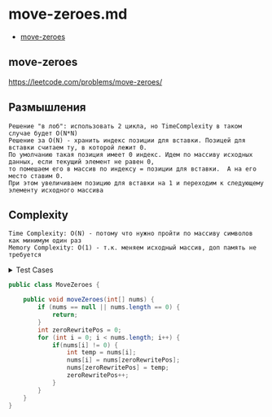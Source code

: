 # move-zeroes.md

+ [move-zeroes](#move-zeroes)

## move-zeroes

https://leetcode.com/problems/move-zeroes/

## Размышления
    Решение "в лоб": использовать 2 цикла, но TimeComplexity в таком случае будет O(N*N)
    Решение за O(N) - хранить индекс позиции для вставки. Позицей для вставки считаем ту, в которой лежит 0. 
    По умолчанию такая позиция имеет 0 индекс. Идем по массиву исходных данных, если текущий элемент не равен 0, 
    то помешаем его в массив по индексу = позиции для вставки.  А на его место ставим 0. 
    При этом увеличиваем позицию для вставки на 1 и переходим к следующему элементу исходного массива

## Сomplexity
    Time Complexity: O(N) - потому что нужно пройти по массиву символов как минимум один раз
    Memory Complexity: O(1) - т.к. меняем исходный массив, доп память не требуется

<details><summary>Test Cases</summary><blockquote>

``` java
import org.junit.jupiter.api.BeforeEach;
import org.junit.jupiter.api.Test;

import static org.junit.jupiter.api.Assertions.assertArrayEquals;

public class MoveZeroesTest {
    private MoveZeroes moveZeroes;

    @BeforeEach
    void setUp() {
        moveZeroes = new MoveZeroes();
    }

    @Test
    void whenArrayNullOrEmpty() {
        int[] nums = null;
        int[] expected = null;
        moveZeroes.moveZeroes(nums);

        assertArrayEquals(expected, nums);
    }

    @Test
    void whenArrayContainsAllZerosExceptOneElement() {
        int[] nums = {0, -1, 0, 0, 0};
        int[] expected = {-1, 0, 0, 0, 0};
        moveZeroes.moveZeroes(nums);

        assertArrayEquals(expected, nums);
    }


    @Test
    void whenArrayContainsNegativeNumbers() {
        int[] nums = {0, -1, 3, 0, -12};
        int[] expected = {-1, 3, -12, 0, 0};
        moveZeroes.moveZeroes(nums);

        assertArrayEquals(expected, nums);
    }
}
```

</blockquote></details>

``` java
public class MoveZeroes {

    public void moveZeroes(int[] nums) {
        if (nums == null || nums.length == 0) {
            return;
        }
        int zeroRewritePos = 0;
        for (int i = 0; i < nums.length; i++) {
            if(nums[i] != 0) {
                int temp = nums[i];
                nums[i] = nums[zeroRewritePos];
                nums[zeroRewritePos] = temp;
                zeroRewritePos++;
            }
        }
    }
}
```